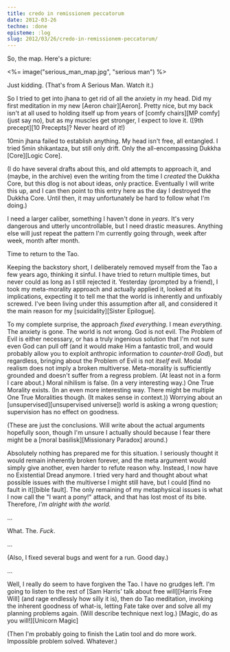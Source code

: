 ```yaml
---
title: credo in remissionem peccatorum
date: 2012-03-26
techne: :done
episteme: :log
slug: 2012/03/26/credo-in-remissionem-peccatorum/
---
```


So, the map. Here's a picture:

<%= image("serious_man_map.jpg", "serious man") %>

Just kidding. (That's from A Serious Man. Watch it.)

So I tried to get into jhana to get rid of all the anxiety in my head. Did my first meditation in my new [Aeron chair][Aeron]. Pretty nice, but my back isn't at all used to holding itself up from years of [comfy chairs][MP comfy] (just say no), but as my muscles get stronger, I expect to love it. ([9th precept][10 Precepts]? Never heard of it!)

10min jhana failed to establish anything. My head isn't free, all entangled. I tried 5min shikantaza, but still only drift. Only the all-encompassing Dukkha [Core][Logic Core].

(I do have several drafts about this, and old attempts to approach it, and (maybe, in the archive) even the writing from the time I *created* the Dukkha Core, but this dlog is not about ideas, only practice. Eventually I will write this up, and I can then point to this entry here as the day I destroyed the Dukkha Core. Until then, it may unfortunately be hard to follow what I'm doing.)

I need a larger caliber, something I haven't done in *years*. It's very dangerous and utterly uncontrollable, but I need drastic measures. Anything else will just repeat the pattern I'm currently going through, week after week, month after month.

Time to return to the Tao.

Keeping the backstory short, I deliberately removed myself from the Tao a few years ago, thinking it sinful. I have tried to return multiple times, but never could as long as I still rejected it. Yesterday (prompted by a friend), I took my meta-morality approach and actually applied it, looked at its implications, expecting it to tell me that the world is inherently and unfixably screwed. I've been living under this assumption after all, and considered it the main reason for my [suicidality][Sister Epilogue].

To my complete surprise, the approach *fixed everything*. I mean *everything*. The anxiety is gone. The world is not wrong. God is not evil. The Problem of Evil is either necessary, or has a truly ingenious solution that I'm not sure even God can pull off (and it would make Him a fantastic troll, and would probably allow you to exploit anthropic information to *counter-troll God*), but regardless, bringing about the Problem of Evil is not *itself* evil. Modal realism does not imply a broken multiverse. Meta-morality is sufficiently grounded and doesn't suffer from a regress problem. (At least not in a form I care about.) Moral nihilism is false. (In a very interesting way.) One True Morality exists. (In an even more interesting way. There might be multiple One True Moralities though. (It makes sense in context.)) Worrying about an [unsupervised][unsupervised universe]) world is asking a wrong question; supervision has no effect on goodness.

(These are just the conclusions. Will write about the actual arguments hopefully soon, though I'm unsure I actually should because I fear there might be a [moral basilisk][Missionary Paradox] around.)

Absolutely nothing has prepared me for this situation. I seriously thought it would remain inherently broken forever, and the meta argument would simply give another, even harder to refute reason why. Instead, I now have no Existential Dread anymore. I tried very hard and thought about what possible issues with the multiverse I might still have, but I could [find no fault in it][bible fault]. The only remaining of my metaphysical issues is what I now call the "I want a pony!" attack, and that has lost most of its bite. Therefore, *I'm alright with the world.*

...

What. The. *Fuck*.

...

(Also, I fixed several bugs and went for a run. Good day.)

...

Well, I really do seem to have forgiven the Tao. I have no grudges left. I'm going to listen to the rest of [Sam Harris' talk about free will][Harris Free Will] (and rage endlessly how silly it is), then do Tao meditation, invoking the inherent goodness of what-is, letting Fate take over and solve all my planning problems again. (Will describe technique next log.) [Magic, do as you will!][Unicorn Magic]

(Then I'm probably going to finish the Latin tool and do more work. Impossible problem solved. Whatever.)

